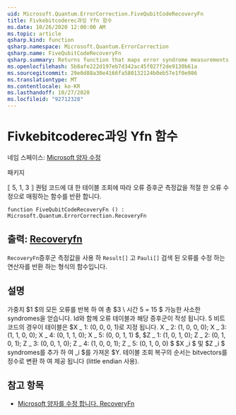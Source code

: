 ```yaml
---
uid: Microsoft.Quantum.ErrorCorrection.FiveQubitCodeRecoveryFn
title: Fivkebitcoderec과잉 Yfn 함수
ms.date: 10/26/2020 12:00:00 AM
ms.topic: article
qsharp.kind: function
qsharp.namespace: Microsoft.Quantum.ErrorCorrection
qsharp.name: FiveQubitCodeRecoveryFn
qsharp.summary: Returns function that maps error syndrome measurements to the appropriate error-correcting Pauli operators by table lookup for the ⟦5, 1, 3⟧ quantum code.
ms.openlocfilehash: 5b8afe222d197eb7d342ac45f027f2de9130b61a
ms.sourcegitcommit: 29e0d88a30e4166fa580132124b0eb57e1f0e986
ms.translationtype: MT
ms.contentlocale: ko-KR
ms.lasthandoff: 10/27/2020
ms.locfileid: "92712328"
---
```

# <a name="fivequbitcoderecoveryfn-function"></a>Fivkebitcoderec과잉 Yfn 함수

네임 스페이스: [Microsoft 양자 수정](xref:Microsoft.Quantum.ErrorCorrection)

패키지 [](https://nuget.org/packages/)


⟦ 5, 1, 3 ⟧ 퀀텀 코드에 대 한 테이블 조회에 따라 오류 증후군 측정값을 적절 한 오류 수정으로 매핑하는 함수를 반환 합니다.

```qsharp
function FiveQubitCodeRecoveryFn () : Microsoft.Quantum.ErrorCorrection.RecoveryFn
```


## <a name="output--recoveryfn"></a>출력: [Recoveryfn](xref:Microsoft.Quantum.ErrorCorrection.RecoveryFn)

`RecoveryFn`증후군 측정값을 사용 하 `Result[]` 고 `Pauli[]` 검색 된 오류를 수정 하는 연산자를 반환 하는 형식의 함수입니다.

## <a name="remarks"></a>설명

가중치 $1 $의 모든 오류를 반복 하 여 총 $3 \ 시간 5 = 15 $ 가능한 사소한 syndromes을 얻습니다.
Id와 함께 오류 테이블과 해당 증후군이 작성 됩니다. 5 비트 코드의 경우이 테이블은 $X \_ 1: (0, 0, 0, 1)로 지정 됩니다. X \_ 2: (1, 0, 0, 0); X \_ 3: (1, 1, 0, 0); X \_ 4: (0, 1, 1, 0); X \_ 5: (0, 0, 1, 1) $, $Z \_ 1: (1, 0, 1, 0); Z \_ 2: (0, 1, 0, 1); Z \_ 3: (0, 0, 1, 0); Z \_ 4: (1, 0, 0, 1); Z \_ 5: (0, 1, 0, 0) $ $X _i $ 및 $Z _i $ syndromes를 추가 하 여 _i $를 가져온 $Y. 테이블 조회 복구의 순서는 bitvectors를 정수로 변환 하 여 제공 됩니다 (little endian 사용).

## <a name="see-also"></a>참고 항목

- [Microsoft 양자를 수정 합니다. RecoveryFn](xref:Microsoft.Quantum.ErrorCorrection.RecoveryFn)